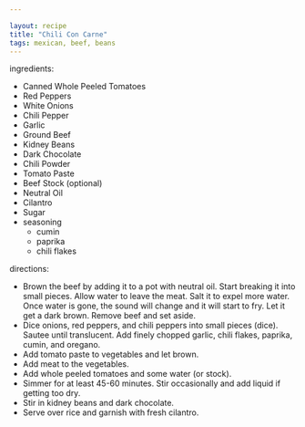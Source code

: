 ```yaml
---

layout: recipe
title: "Chili Con Carne"
tags: mexican, beef, beans
---
```


ingredients:
- Canned Whole Peeled Tomatoes
- Red Peppers
- White Onions
- Chili Pepper
- Garlic
- Ground Beef
- Kidney Beans
- Dark Chocolate
- Chili Powder
- Tomato Paste
- Beef Stock (optional)
- Neutral Oil
- Cilantro
- Sugar
- seasoning
	- cumin
	- paprika
	- chili flakes

directions:
- Brown the beef by adding it to a pot with neutral oil. Start breaking it into small pieces. Allow water to leave the meat. Salt it to expel more water. Once water is gone, the sound will change and it will start to fry. Let it get a dark brown. Remove beef and set aside.
- Dice onions, red peppers, and chili peppers into small pieces (dice). Sautee until translucent. Add finely chopped garlic, chili flakes, paprika, cumin, and oregano.
- Add tomato paste to vegetables and let brown.
- Add meat to the vegetables.
- Add whole peeled tomatoes and some water (or stock).
- Simmer for at least 45-60 minutes. Stir occasionally and add liquid if getting too dry.
- Stir in kidney beans and dark chocolate.
- Serve over rice and garnish with fresh cilantro.
